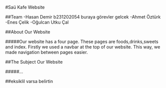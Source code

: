 #Saü Kafe Website


##Team 
-Hasan Demir b231202054 buraya görevler gelcek
-Ahmet Öztürk
-Enes Çelik
-Oğulcan Utku Çal


##About Our Website

#####Our website has a four page. These pages are foods,drinks,sweets and index. Firstly we used a navbar at the top of our website. This way, we made navigation between pages easier. 

##The Subject Our Website

#####...


##eksiklil varsa belirtin